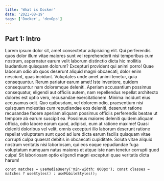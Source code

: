 ```yaml
---
title: 'What is Docker'
date: '2021-08-19'
tags: ['Docker', 'devOps']
---
```


## Part 1: Intro

Lorem ipsum dolor sit, amet consectetur adipisicing elit. Qui perferendis quos dolor illum vitae maiores sunt vel reprehenderit nisi temporibus cum nostrum, aspernatur earum velit laborum distinctio dicta hic mollitia laudantium quisquam dolorum? Excepturi provident qui animi porro! Quae laborum odio ab quos deserunt aliquid magni obcaecati, dolor enim nesciunt, quas incidunt. Voluptates unde amet animi tenetur, quia consequuntur. Rerum pariatur earum amet! Iste inventore, quidem consequuntur nam doloremque deleniti. Aperiam accusantium possimus consequatur, eligendi aut officiis autem, nam repellendus repellat architecto dolores est optio vero, recusandae exercitationem. Minima incidunt eius accusamus odit. Quo quibusdam, vel dolorem odio, praesentium nisi quisquam molestias cum repudiandae eos deleniti, deserunt ratione recusandae facere aperiam aliquam possimus officiis perferendis beatae ut tempore ab earum suscipit ea. Possimus maiores deleniti quidem aliquam officia, odio labore earum quod, adipisci, eum at ratione maxime! Quasi deleniti doloribus vel velit, omnis excepturi illo laborum deserunt ratione repellat voluptatem sunt quod ad iure dicta earum facilis quisquam vitae corrupti culpa quaerat debitis in obcaecati cupiditate. Soluta vitae aliquid nostrum veritatis nisi laboriosam, qui eos eaque repudiandae fuga voluptatum numquam natus maiores et atque iste nam tenetur corrupti quod culpa! Sit laboriosam optio eligendi magni excepturi quae veritatis dicta harum!

`const matches = useMediaQuery('min-width: 800px'); const classes = matches ? useStyles() : useMobileStyles();`
